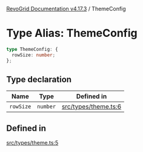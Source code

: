 [RevoGrid Documentation v4.17.3](README.md) / ThemeConfig

# Type Alias: ThemeConfig

```ts
type ThemeConfig: {
  rowSize: number;
};
```

## Type declaration

| Name | Type | Defined in |
| ------ | ------ | ------ |
| `rowSize` | `number` | [src/types/theme.ts:6](https://github.com/revolist/revogrid/blob/c9f40461b2daa14fb3a2e5f76080a8e7b65ce7ef/src/types/theme.ts#L6) |

## Defined in

[src/types/theme.ts:5](https://github.com/revolist/revogrid/blob/c9f40461b2daa14fb3a2e5f76080a8e7b65ce7ef/src/types/theme.ts#L5)
